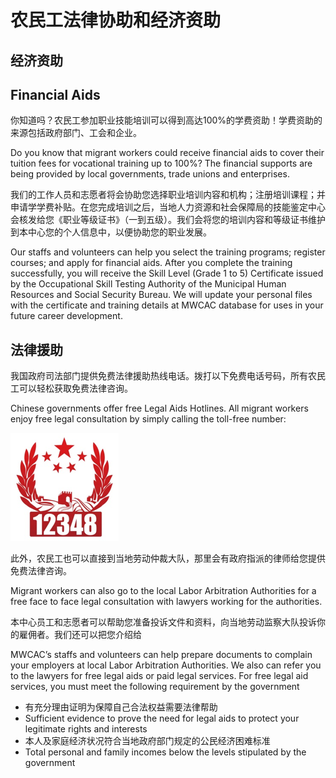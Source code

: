 # 农民工法律协助和经济资助

## 经济资助

## Financial Aids

你知道吗？农民工参加职业技能培训可以得到高达100%的学费资助！学费资助的来源包括政府部门、工会和企业。

Do you know that migrant workers could receive financial aids to cover their tuition fees for vocational training up to 100%? The financial supports are being provided by local governments, trade unions and enterprises.

我们的工作人员和志愿者将会协助您选择职业培训内容和机构；注册培训课程；并申请学学费补贴。在您完成培训之后，当地人力资源和社会保障局的技能鉴定中心会核发给您《职业等级证书》（一到五级）。我们会将您的培训内容和等级证书维护到本中心您的个人信息中，以便协助您的职业发展。

Our staffs and volunteers can help you select the training programs; register courses; and apply for financial aids. After you complete the training successfully, you will receive the Skill Level (Grade 1 to 5) Certificate issued by the Occupational Skill Testing Authority of the Municipal Human Resources and Social Security Bureau. We will update your personal files with the certificate and training details at MWCAC database for uses in your future career development.

## 法律援助

我国政府司法部门提供免费法律援助热线电话。拨打以下免费电话号码，所有农民工可以轻松获取免费法律咨询。

Chinese governments offer free Legal Aids Hotlines. All migrant workers enjoy free legal consultation by simply calling the toll-free number:

![Free Legal Aids](./img/free-legal-aid.png)

此外，农民工也可以直接到当地劳动仲裁大队，那里会有政府指派的律师给您提供免费法律咨询。

Migrant workers can also go to the local Labor Arbitration Authorities for a free face to face legal consultation with lawyers working for the authorities.

本中心员工和志愿者可以帮助您准备投诉文件和资料，向当地劳动监察大队投诉你的雇佣者。我们还可以把您介绍给

MWCAC’s staffs and volunteers can help prepare documents to complain your employers at local Labor Arbitration Authorities. We also can refer you to the lawyers for free legal aids or paid legal services. For free legal aid services, you must meet the following requirement by the government

* 有充分理由证明为保障自己合法权益需要法律帮助
* Sufficient evidence to prove the need for legal aids to protect your legitimate rights and interests
* 本人及家庭经济状况符合当地政府部门规定的公民经济困难标准
* Total personal and family incomes below the levels stipulated by the government